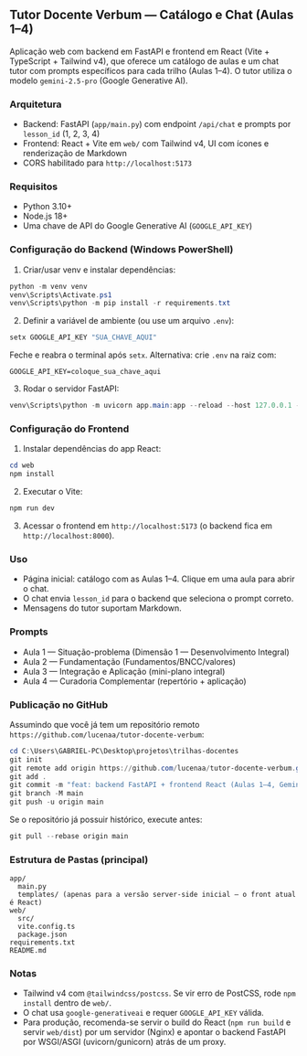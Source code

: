 ## Tutor Docente Verbum — Catálogo e Chat (Aulas 1–4)

Aplicação web com backend em FastAPI e frontend em React (Vite + TypeScript + Tailwind v4), que oferece um catálogo de aulas e um chat tutor com prompts específicos para cada trilho (Aulas 1–4). O tutor utiliza o modelo `gemini-2.5-pro` (Google Generative AI).

### Arquitetura
- Backend: FastAPI (`app/main.py`) com endpoint `/api/chat` e prompts por `lesson_id` (1, 2, 3, 4)
- Frontend: React + Vite em `web/` com Tailwind v4, UI com ícones e renderização de Markdown
- CORS habilitado para `http://localhost:5173`

### Requisitos
- Python 3.10+
- Node.js 18+
- Uma chave de API do Google Generative AI (`GOOGLE_API_KEY`)

### Configuração do Backend (Windows PowerShell)
1) Criar/usar venv e instalar dependências:
```powershell
python -m venv venv
venv\Scripts\Activate.ps1
venv\Scripts\python -m pip install -r requirements.txt
```
2) Definir a variável de ambiente (ou use um arquivo `.env`):
```powershell
setx GOOGLE_API_KEY "SUA_CHAVE_AQUI"
```
Feche e reabra o terminal após `setx`. Alternativa: crie `.env` na raiz com:
```
GOOGLE_API_KEY=coloque_sua_chave_aqui
```
3) Rodar o servidor FastAPI:
```powershell
venv\Scripts\python -m uvicorn app.main:app --reload --host 127.0.0.1 --port 8000
```

### Configuração do Frontend
1) Instalar dependências do app React:
```powershell
cd web
npm install
```
2) Executar o Vite:
```powershell
npm run dev
```
3) Acessar o frontend em `http://localhost:5173` (o backend fica em `http://localhost:8000`).

### Uso
- Página inicial: catálogo com as Aulas 1–4. Clique em uma aula para abrir o chat.
- O chat envia `lesson_id` para o backend que seleciona o prompt correto.
- Mensagens do tutor suportam Markdown.

### Prompts
- Aula 1 — Situação-problema (Dimensão 1 — Desenvolvimento Integral)
- Aula 2 — Fundamentação (Fundamentos/BNCC/valores)
- Aula 3 — Integração e Aplicação (mini-plano integral)
- Aula 4 — Curadoria Complementar (repertório + aplicação)

### Publicação no GitHub
Assumindo que você já tem um repositório remoto `https://github.com/lucenaa/tutor-docente-verbum`:

```powershell
cd C:\Users\GABRIEL-PC\Desktop\projetos\trilhas-docentes
git init
git remote add origin https://github.com/lucenaa/tutor-docente-verbum.git
git add .
git commit -m "feat: backend FastAPI + frontend React (Aulas 1–4, Gemini)"
git branch -M main
git push -u origin main
```

Se o repositório já possuir histórico, execute antes:
```powershell
git pull --rebase origin main
```

### Estrutura de Pastas (principal)
```
app/
  main.py
  templates/ (apenas para a versão server-side inicial — o front atual é React)
web/
  src/
  vite.config.ts
  package.json
requirements.txt
README.md
```

### Notas
- Tailwind v4 com `@tailwindcss/postcss`. Se vir erro de PostCSS, rode `npm install` dentro de `web/`.
- O chat usa `google-generativeai` e requer `GOOGLE_API_KEY` válida.
- Para produção, recomenda-se servir o build do React (`npm run build` e servir `web/dist`) por um servidor (Nginx) e apontar o backend FastAPI por WSGI/ASGI (uvicorn/gunicorn) atrás de um proxy.

